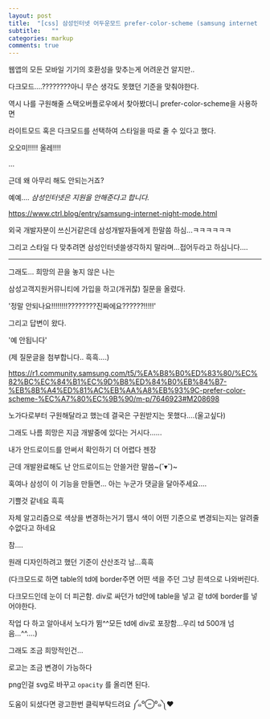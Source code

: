 ```yaml
---
layout: post
title:  "[css] 삼성인터넷 어두운모드 prefer-color-scheme (samsung internet browser dark mode)"
subtitle:   ""
categories: markup 
comments: true
---
```




웹앱의 모든 모바일 기기의 호환성을 맞추는게 어려운건 알지만..

다크모드....????????아니 무슨 생각도 못했던 기준을 맞춰야한다.

역시 나를 구원해줄 스택오버플로우에서 찾아봤더니 prefer-color-scheme을 사용하면 

라이트모드 혹은 다크모드를 선택하여 스타일을 따로 줄 수 있다고 했다.

오오미!!!!! 올레!!!!

...

근데 왜 아무리 해도 안되는거죠?

예예.... *삼성인터넷은 지원을 안해준다고 합니다.*

https://www.ctrl.blog/entry/samsung-internet-night-mode.html

외국 개발자분이 쓰신거같은데 삼성개발자들에게 한말씀 하심...ㅋㅋㅋㅋㅋㅋ

그리고 스타일 다 맞추려면 삼성인터넷쓸생각하지 말라며...접어두라고 하심니다....

---

그래도... 희망의 끈을 놓지 않은 나는

삼성고객지원커뮤니티에 가입을 하고(개귀찮) 질문을 올렸다.

'정말 안되나요!!!!!!!!????????진짜에요??????!!!!!'

그리고 답변이 왔다.

'예 안됩니다'

(제 질문글을 첨부합니다.. 흑흑....)

https://r1.community.samsung.com/t5/%EA%B8%B0%ED%83%80/%EC%82%BC%EC%84%B1%EC%9D%B8%ED%84%B0%EB%84%B7-%EB%8B%A4%ED%81%AC%EB%AA%A8%EB%93%9C-prefer-color-scheme-%EC%A7%80%EC%9B%90/m-p/7646923#M208698



노가다로부터 구원해달라고 했는데 결국은 구원받지는 못했다....(울고싶다)

그래도 나름 희망은 지금 개발중에 있다는 거시다......

내가 안드로이드를 안써서 확인하기 더 어렵다 젠장

근데 개발완료해도 난 안드로이드는 안쓸거란 말씀~(˘▾˘)~



혹여나 삼성이 이 기능을 만들면... 아는 누군가 댓글을 달아주세요....

기쁠것 같네요 흑흑



자체 알고리즘으로 색상을 변경하는거기 땜시 색이 어떤 기준으로 변경되는지는 알려줄수없다고 하네요

참.... 

원래 디자인하려고 했던 기준이 산산조각 남...흑흑



(다크모드로 하면 table의 td에 border주면 어떤 색을 주던 그냥 흰색으로 나와버린다.

다크모드인데 눈이 더 피곤함. div로 싸던가 td안에 table을 넣고 겉 td에 border를 넣어야한다.

작업 다 하고 알아내서 노다가 뜀^^모든 td에 div로 포장함...우리 td 500개 넘음...^^....)



그래도 조금 희망적인건...

로고는 조금 변경이 가능하다

png인걸 svg로 바꾸고 `opacity` 를 올리면 된다.







도움이 되셨다면 광고한번 클릭부탁드려요 ༼๑⁰⊖⁰๑༽❤





